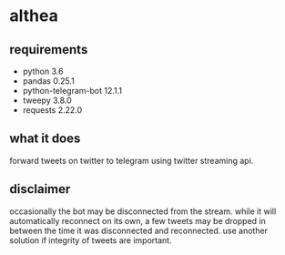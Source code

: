 # althea

## requirements
- python 3.6
- pandas 0.25.1
- python-telegram-bot 12.1.1
- tweepy 3.8.0
- requests 2.22.0

## what it does 
forward tweets on twitter to telegram using twitter streaming api.

## disclaimer
occasionally the bot may be disconnected from the stream. while it will
automatically reconnect on its own, a few tweets may be dropped
in between the time it was disconnected and reconnected. use another
solution if integrity of tweets are important.
